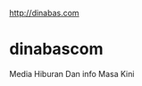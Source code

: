 <a target="_blank" href="http://dinabas.com">http://dinabas.com</a>
# dinabascom
Media Hiburan Dan info Masa Kini 
